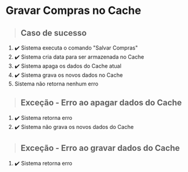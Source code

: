 # Gravar Compras no Cache

> ## Caso de sucesso
1. ✔️ Sistema executa o comando "Salvar Compras"
2. ✔️ Sistema cria data para ser armazenada no Cache
3. ✔️ Sistema apaga os dados do Cache atual
4. ✔️ Sistema grava os novos dados no Cache  
5. Sistema não retorna nenhum erro

> ## Exceção - Erro ao apagar dados do Cache
1. ✔️ Sistema retorna erro
2. ✔️ Sistema não grava os novos dados do Cache

> ## Exceção - Erro ao gravar dados do Cache
1. ✔️ Sistema retorna erro

